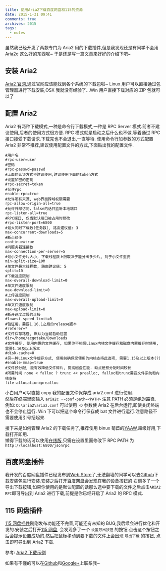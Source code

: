 ```yaml
---
title: 使用Aria2下载百度网盘和115的资源
date: 2015-1-31 09:41
comments: true
archives: 2015
tags:
  - notes
---
```


虽然我已经开发了两款专门为 Aria2 用的下载插件,但是我发现还是有同学不会用 Aria2c 这么好的东西呢~
于是还是写一篇文章来好好的介绍下吧~

## 安装 Aria2

[Aria2 官网](http://aria2.sourceforge.net/),通过官网应该能找到各个系统的下载包啦~
Linux 用户可以直接通过包管理器进行下载安装,OSX 我就没有经验了...Win 用户直接下载对应的 ZIP 包就可以了

## 配置 Aria2

Aria2 有两种下载模式,一种是命令行下载模式,一种是 RPC Server 模式.前者不建议使用,后者的使用方式很方便.
RPC 模式就是启动之后什么也不做,等着通过 RPC 接口接受下载请求.下载完也不会退出,一直等待.
使用命令行加参数的方式配置 Aria2 非常不推荐,建议使用配置文件的方式,下面贴出我的配置文件.

```
#用户名
#rpc-user=user
#密码
#rpc-passwd=passwd
#上面的认证方式不建议使用,建议使用下面的token方式
#设置加密的密钥
#rpc-secret=token
#允许rpc
enable-rpc=true
#允许所有来源, web界面跨域权限需要
rpc-allow-origin-all=true
#允许外部访问，false的话只监听本地端口
rpc-listen-all=true
#RPC端口, 仅当默认端口被占用时修改
#rpc-listen-port=6800
#最大同时下载数(任务数), 路由建议值: 3
max-concurrent-downloads=5
#断点续传
continue=true
#同服务器连接数
max-connection-per-server=5
#最小文件分片大小, 下载线程数上限取决于能分出多少片, 对于小文件重要
min-split-size=10M
#单文件最大线程数, 路由建议值: 5
split=10
#下载速度限制
max-overall-download-limit=0
#单文件速度限制
max-download-limit=0
#上传速度限制
max-overall-upload-limit=0
#单文件速度限制
max-upload-limit=0
#断开速度过慢的连接
#lowest-speed-limit=0
#验证用，需要1.16.1之后的release版本
#referer=*
#文件保存路径, 默认为当前启动位置
dir=/home/acgotaku/Downloads
#文件缓存, 使用内置的文件缓存, 如果你不相信Linux内核文件缓存和磁盘内置缓存时使用, 需要1.16及以上版本
#disk-cache=0
#另一种Linux文件缓存方式, 使用前确保您使用的内核支持此选项, 需要1.15及以上版本(?)
#enable-mmap=true
#文件预分配, 能有效降低文件碎片, 提高磁盘性能. 缺点是预分配时间较长
#所需时间 none < falloc ? trunc << prealloc, falloc和trunc需要文件系统和内核支持
file-allocation=prealloc
```

小白用户可以直接 copy 我的配置文件保存成 aria2.conf 进行使用.  
然后在终端里面输入 `aria2c --conf-path=<PATH>`
注意 PATH 必须是绝对路径.  
例如: `D:\aria2\aria2.conf` 可以使用 `-D` 参数使 Aria2 在后台运行,即使关闭终端也不会停止运行.
Win 下可以把这个命令行保存成 bat 文件进行运行.注意路径不需要使用引号括起来.

接下来是如何管理 Aria2 的下载任务了,推荐使用 binux 菊苣的[YAAW](http://binux.github.io/yaaw/),超级好用,下载打开即用.  
懒得下载的话可以使用[在线版](http://binux.github.io/yaaw/demo/),只需在设置里面修改下 RPC PATH 为 `http://localhost:6800/jsonrpc`

## 百度网盘插件

我开发的百度网盘插件已经发布到[Web Store](http://goo.gl/bPpaAS)了,无法翻墙的同学可以去[Github](https://github.com/acgotaku/BaiduExporter/releases)下载安装包进行安装.安装之后打开[百度网盘](http://pan.baidu.com/disk/home)会发现在我的设备按钮的
右侧多了一个导出下载按钮,如果你使用的是默认配置的话那么选中要下载的文件之后点击`ARIA2 RPC`即可导出到 Aria2 进行下载,前提是你已经开启了 Aria2 的 RPC 模式.

## 115 网盘插件

[115 网盘插件](https://chrome.google.com/webstore/detail/115exporter/ojafklbojgenkohhdgdjeaepnbjffdjf)刚刚发布功能还不完善,可能还有未知的 BUG,我后续会进行优化和开发的.安装之后打开[115 网盘](http://115.com/?mode=wangpan),
会发现多了一个 `设置导出按钮` 的按钮.点击这个按钮之后会提示设置成功的,然后把鼠标移动到要下载的文件上会出现 `导出下载` 的按钮,
点击即可导出到 Aria2 下载.

参考: [Aria2 下载示例](http://blog.binux.me/2012/12/aria2-examples/)

如果有不懂的可以在[Github](https://github.com/acgotaku)和[Google+](https://plus.google.com/u/0/+%E9%9B%AA%E6%9C%88%E7%A7%8B%E6%B0%B4%E9%85%B1/posts)上联系我~
